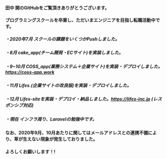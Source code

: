 #### 田中 開のGitHubをご覧頂きありがとうございます。
#### プログラミングスクールを卒業し、ただいまエンジニアを目指し転職活動中です。
##### ・2020年7月 スクールの課題をいくつかPushしました。
##### ・8月 cake_app(チーム開発・ECサイト)を実装しました。
##### ・9~10月 COSS_app(業務システム＋企業サイト)を実装・デプロイしました。https://coss-app.work
##### ・11月 Lifes.(企業サイトの改良版)を実装・デプロイしました。
##### ・12月 Lifes-siteを実装・デプロイ・納品しました。https://lifes-inc.jp (レスポンシブ対応)
##### ・現在 インフラ周り、Laravelの勉強中です。
#### なお、2020年9月、10月あたりに関してはメールアドレスとの連携不備により、草が生えない現象が発生しておりました。
#### よろしくお願いします！!


